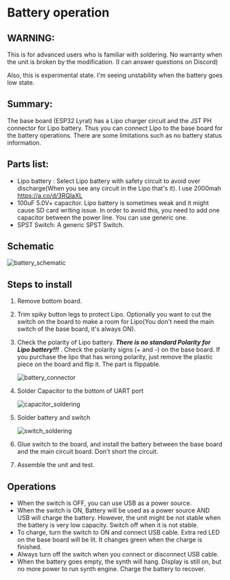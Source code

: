 # Battery operation

## WARNING: 

This is for advanced users who is familiar with soldering. No warranty when the unit is broken by the modification. (I can answer questions on Discord)

Also, this is experimental state. I'm seeing unstability when the battery goes low state.

## Summary:

The base board (ESP32 Lyrat) has a Lipo charger circuit and the JST PH connector for Lipo battery. Thus you can connect Lipo to the base board for the battery operations. There are some limitations such as no battery status information.

## Parts list:

 - Lipo battery : Select Lipo battery with safety circuit to avoid over discharge(When you see any circuit in the Lipo that's it). I use 2000mah https://a.co/d/3RQlaXL
 - 100uF 5.0V+ capacitor. Lipo battery is sometimes weak and it might cause SD card writing issue. In order to avoid this, you need to add one capacitor between the power line. You can use generic one.
 - SPST Switch: A generic SPST Switch.

## Schematic

![battery_schematic](/Users/ryosukekojima/git/Qun-mk2/manual_images/battery_schematic.png)

## Steps to install

1. Remove bottom board.

2. Trim spiky button legs to protect Lipo.  Optionally you want to cut the switch on the board to make a room for Lipo(You don't need the main switch of the base board, it's always ON).

3. Check the polarity of Lipo battery.  ***There is no standard Polarity for Lipo battery!!!***  . Check the polarity signs (+ and -) on the base board. If you purchase the lipo that has wrong polarity, just remove the plastic piece on the board and flip it. The part is flippable.

   ![battery_connector](/Users/ryosukekojima/git/Qun-mk2/manual_images/battery_connector.jpg)

4. Solder Capacitor to the bottom of UART port

   ![capacitor_soldering](/Users/ryosukekojima/git/Qun-mk2/manual_images/capacitor_soldering.png)
   
5. Solder battery and switch

   ![switch_soldering](/Users/ryosukekojima/git/Qun-mk2/manual_images/switch_soldering.png)
   
6. Glue switch to the board, and install the battery between the base board and the main circuit board. Don't short the circuit.
7. Assemble the unit and test.

## Operations

- When the switch is OFF, you can use USB as a power source.
- When the switch is ON, Battery will be used as a power source AND USB will charge the battery. However, the unit might be not stable when the battery is very low capacity. Switch off when it is not stable.
- To charge, turn the switch to ON and connect USB cable. Extra red LED on the base board will be lit. It changes green when the charge is finished.
- Always turn off the switch when you connect or disconnect USB cable.
- When the battery goes empty, the synth will hang. Display is still on, but no  more power to run synth engine. Charge the battery to recover.